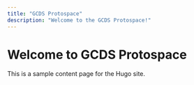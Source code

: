 ```yaml
---
title: "GCDS Protospace"
description: "Welcome to the GCDS Protospace!"
---
```


# Welcome to GCDS Protospace

This is a sample content page for the Hugo site.
